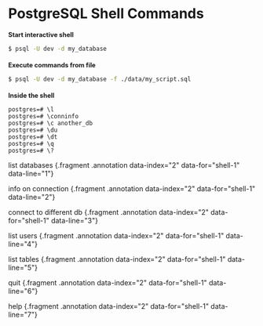 # PostgreSQL Shell Commands

## Start interactive shell

<div class="row">
<div class="cell-4">

```bash
$ psql -U dev -d my_database
```

## Execute commands from file

```bash
$ psql -U dev -d my_database -f ./data/my_script.sql
```

</div>
<div class="cell-2">
<div class="smaller">

</div>
</div>
</div>

<div class="row fragment" data-index="1">
<div class="cell-4">

## Inside the shell

```text {#shell-1}
postgres=# \l
postgres=# \conninfo
postgres=# \c another_db
postgres=# \du
postgres=# \dt
postgres=# \q
postgres=# \?
```

</div>

<div class="cell-2">

<div class="smallest">

list databases {.fragment .annotation data-index="2" data-for="shell-1" data-line="1"}

info on connection {.fragment .annotation data-index="2" data-for="shell-1" data-line="2"}

connect to different db {.fragment .annotation data-index="2" data-for="shell-1" data-line="3"}

list users {.fragment .annotation data-index="2" data-for="shell-1" data-line="4"}

list tables {.fragment .annotation data-index="2" data-for="shell-1" data-line="5"}

quit {.fragment .annotation data-index="2" data-for="shell-1" data-line="6"}

help {.fragment .annotation data-index="2" data-for="shell-1" data-line="7"}

</div>
</div>

</div>


<style>
h2 {
  font-size: .8rem;
}
</style>